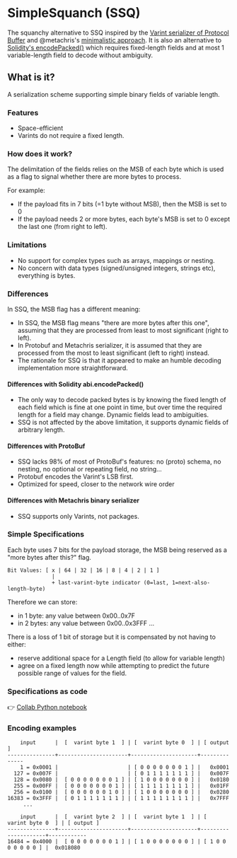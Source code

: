 # SimpleSquanch (SSQ)
 
The squanchy alternative to SSQ inspired by the [Varint serializer of Protocol Buffer](https://developers.google.com/protocol-buffers/docs/encoding#varints) and @metachris's [minimalistic approach](https://github.com/metachris/binary-serializer#base-128-varints). It is also an alternative to [Solidity's encodePacked()](https://docs.soliditylang.org/en/latest/abi-spec.html?highlight=encode#non-standard-packed-mode) which requires fixed-length fields and at most 1 variable-length field to decode without ambiguity.

## What is it?

A serialization scheme supporting simple binary fields of variable length. 


### Features
- Space-efficient
- Varints do not require a fixed length. 


### How does it work?
The delimitation of the fields relies on the MSB of each byte which is used as a flag to signal whether there are more bytes to process.

For example:
- If the payload fits in 7 bits (=1 byte without MSB), then the MSB is set to 0
- If the payload needs 2 or more bytes, each byte's MSB is set to 0 except the last one (from right to left).


### Limitations
- No support for complex types such as arrays, mappings or nesting.
- No concern with data types (signed/unsigned integers, strings etc), everything is bytes.


### Differences

In SSQ, the MSB flag has a different meaning:
  - In SSQ, the MSB flag means "there are more bytes after this one", assuming that they are processed from least to most significant (right to left).
  - In Protobuf and Metachris serializer, it is assumed that they are processed from the most to least significant (left to right) instead.
  - The rationale for SSQ is that it appeared to make an humble decoding implementation more straightforward.

#### Differences with Solidity abi.encodePacked()
- The only way to decode packed bytes is by knowing the fixed length of each field which is fine at one point in time, but over time the required length for a field may change. Dynamic fields lead to ambiguities.
- SSQ is not affected by the above limitation, it supports dynamic fields of arbitrary length.

#### Differences with ProtoBuf
- SSQ lacks 98% of most of ProtoBuf's features: no (proto) schema, no nesting, no optional or repeating field, no string...
- Protobuf encodes the Varint's LSB first.
- Optimized for speed, closer to the network wire order

#### Differences with Metachris binary serializer
- SSQ supports only Varints, not packages.


### Simple Specifications

Each byte uses 7 bits for the payload storage, the MSB being reserved as a "more bytes after this?" flag.
```
Bit Values: [ x | 64 | 32 | 16 | 8 | 4 | 2 | 1 ]
              | 
              + last-varint-byte indicator (0=last, 1=next-also-length-byte)
```

Therefore we can store:
- in 1 byte: any value between 0x00..0x7F
- in 2 bytes: any value between 0x00..0x3FFF 
...

There is a loss of 1 bit of storage but it is compensated by not having to either:
- reserve additional space for a Length field (to allow for variable length)
- agree on a fixed length now while attempting to predict the future possible range of values for the field.


### Specifications as code

👉 [Collab Python notebook](https://colab.research.google.com/drive/1QmRpkwmUYXBH1RPu6TTX1ZmTuZ5c1EZu#scrollTo=wvQJVfJwqOvj)


### Encoding examples

```
    input      |  [  varint byte 1  ] | [  varint byte 0  ] | [ output ]
---------------+----------------------+---------------------+--------------  
    1 = 0x0001 |                      | [ 0 0 0 0 0 0 0 1 ] |   0x0001
  127 = 0x007F |                      | [ 0 1 1 1 1 1 1 1 ] |   0x007F
  128 = 0x0080 |  [ 0 0 0 0 0 0 0 1 ] | [ 1 0 0 0 0 0 0 0 ] |   0x0180
  255 = 0x00FF |  [ 0 0 0 0 0 0 0 1 ] | [ 1 1 1 1 1 1 1 1 ] |   0x01FF
  256 = 0x0100 |  [ 0 0 0 0 0 0 1 0 ] | [ 1 0 0 0 0 0 0 0 ] |   0x0280
16383 = 0x3FFF |  [ 0 1 1 1 1 1 1 1 ] | [ 1 1 1 1 1 1 1 1 ] |   0x7FFF
     ...

    input      |  [  varint byte 2  ] | [  varint byte 1  ] | [  varint byte 0  ] | [ output ]
---------------+----------------------+---------------------+---------------------+------------  
16484 = 0x4000 |  [ 0 0 0 0 0 0 0 1 ] | [ 1 0 0 0 0 0 0 0 ] | [ 1 0 0 0 0 0 0 0 ] |  0x018080

```


